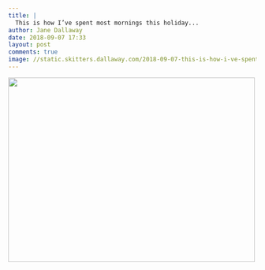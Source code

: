 ```yaml
---
title: |
  This is how I’ve spent most mornings this holiday...
author: Jane Dallaway
date: 2018-09-07 17:33
layout: post
comments: true
image: //static.skitters.dallaway.com/2018-09-07-this-is-how-i-ve-spent-most-mornings-this-holiday-thumb-1-IMG-6830.JPG
---
```


<div>
        <a href="//static.skitters.dallaway.com/2018-09-07-this-is-how-i-ve-spent-most-mornings-this-holiday-fullsize-1-IMG-6830.JPG">
          <img src="//static.skitters.dallaway.com/2018-09-07-this-is-how-i-ve-spent-most-mornings-this-holiday-thumb-1-IMG-6830.JPG" width="500" height="375"/>
        </a>
      </div>


  
      